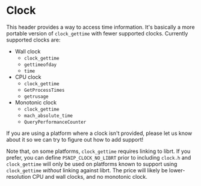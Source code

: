 # Clock

This header provides a way to access time information.  It's basically
a more portable version of `clock_gettime` with fewer supported
clocks.  Currently supported clocks are:

 * Wall clock
   * `clock_gettime`
   * `gettimeofday`
   * `time`
 * CPU clock
   * `clock_gettime`
   * `GetProcessTimes`
   * `getrusage`
 * Monotonic clock
   * `clock_gettime`
   * `mach_absolute_time`
   * `QueryPerformanceCounter`

If you are using a platform where a clock isn't provided, please let
us know about it so we can try to figure out how to add support!

Note that, on some platforms, `clock_gettime` requires linking to
librt.  If you prefer, you can define `PSNIP_CLOCK_NO_LIBRT` prior to
including `clock.h` and `clock_gettime` will only be used on platforms
known to support using `clock_gettime` *without* linking against
librt.  The price will likely be lower-resolution CPU and wall clocks,
and no monotonic clock.
